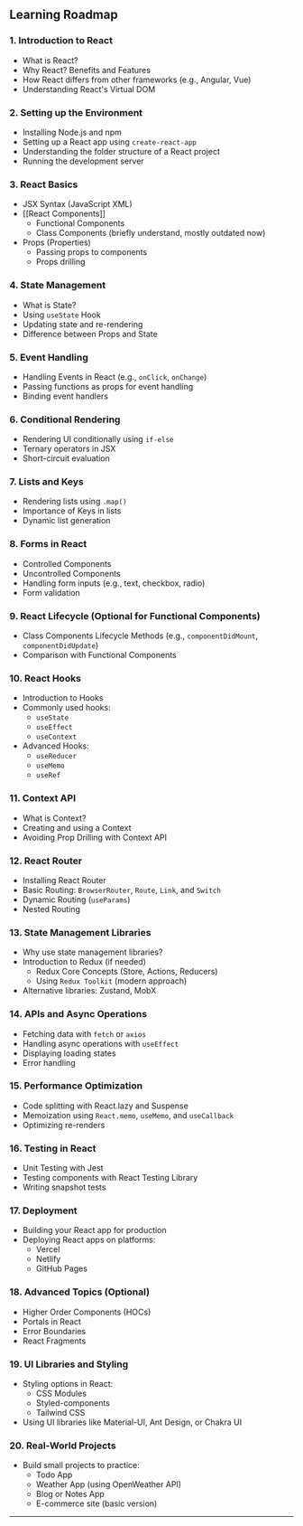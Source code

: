 
## **Learning Roadmap**

### **1. Introduction to React**

- What is React?
- Why React? Benefits and Features
- How React differs from other frameworks (e.g., Angular, Vue)
- Understanding React's Virtual DOM

### **2. Setting up the Environment**

- Installing Node.js and npm
- Setting up a React app using `create-react-app`
- Understanding the folder structure of a React project
- Running the development server

### **3. React Basics**

- JSX Syntax (JavaScript XML)
- [[React Components]]
    - Functional Components
    - Class Components (briefly understand, mostly outdated now)
- Props (Properties)
    - Passing props to components
    - Props drilling

### **4. State Management**

- What is State?
- Using `useState` Hook
- Updating state and re-rendering
- Difference between Props and State

### **5. Event Handling**

- Handling Events in React (e.g., `onClick`, `onChange`)
- Passing functions as props for event handling
- Binding event handlers

### **6. Conditional Rendering**

- Rendering UI conditionally using `if-else`
- Ternary operators in JSX
- Short-circuit evaluation

### **7. Lists and Keys**

- Rendering lists using `.map()`
- Importance of Keys in lists
- Dynamic list generation

### **8. Forms in React**

- Controlled Components
- Uncontrolled Components
- Handling form inputs (e.g., text, checkbox, radio)
- Form validation

### **9. React Lifecycle (Optional for Functional Components)**

- Class Components Lifecycle Methods (e.g., `componentDidMount`, `componentDidUpdate`)
- Comparison with Functional Components

### **10. React Hooks**

- Introduction to Hooks
- Commonly used hooks:
    - `useState`
    - `useEffect`
    - `useContext`
- Advanced Hooks:
    - `useReducer`
    - `useMemo`
    - `useRef`

### **11. Context API**

- What is Context?
- Creating and using a Context
- Avoiding Prop Drilling with Context API

### **12. React Router**

- Installing React Router
- Basic Routing: `BrowserRouter`, `Route`, `Link`, and `Switch`
- Dynamic Routing (`useParams`)
- Nested Routing

### **13. State Management Libraries**

- Why use state management libraries?
- Introduction to Redux (if needed)
    - Redux Core Concepts (Store, Actions, Reducers)
    - Using `Redux Toolkit` (modern approach)
- Alternative libraries: Zustand, MobX

### **14. APIs and Async Operations**

- Fetching data with `fetch` or `axios`
- Handling async operations with `useEffect`
- Displaying loading states
- Error handling

### **15. Performance Optimization**

- Code splitting with React.lazy and Suspense
- Memoization using `React.memo`, `useMemo`, and `useCallback`
- Optimizing re-renders

### **16. Testing in React**

- Unit Testing with Jest
- Testing components with React Testing Library
- Writing snapshot tests

### **17. Deployment**

- Building your React app for production
- Deploying React apps on platforms:
    - Vercel
    - Netlify
    - GitHub Pages

### **18. Advanced Topics (Optional)**

- Higher Order Components (HOCs)
- Portals in React
- Error Boundaries
- React Fragments

### **19. UI Libraries and Styling**

- Styling options in React:
    - CSS Modules
    - Styled-components
    - Tailwind CSS
- Using UI libraries like Material-UI, Ant Design, or Chakra UI

### **20. Real-World Projects**

- Build small projects to practice:
    - Todo App
    - Weather App (using OpenWeather API)
    - Blog or Notes App
    - E-commerce site (basic version)

---
